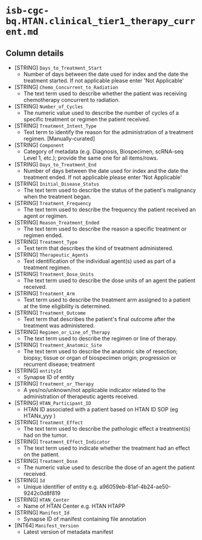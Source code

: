 # `isb-cgc-bq.HTAN.clinical_tier1_therapy_current.md`

## Column details

* [STRING]    `Days_to_Treatment_Start`
  - Number of days between the date used for index and the date the treatment started. If not applicable please enter 'Not Applicable'
* [STRING]    `Chemo_Concurrent_to_Radiation`
  - The text term used to describe whether the patient was receiving chemotherapy concurrent to radiation.
* [STRING]    `Number_of_Cycles`
  - The numeric value used to describe the number of cycles of a specific treatment or regimen the patient received.
* [STRING]    `Treatment_Intent_Type`
  - Text term to identify the reason for the administration of a treatment regimen. [Manually-curated]
* [STRING]    `Component`
  - Category of metadata (e.g. Diagnosis, Biospecimen, scRNA-seq Level 1, etc.); provide the same one for all items/rows.
* [STRING]    `Days_to_Treatment_End`
  - Number of days between the date used for index and the date the treatment ended. If not applicable please enter 'Not Applicable'
* [STRING]    `Initial_Disease_Status`
  - The text term used to describe the status of the patient's malignancy when the treatment began.
* [STRING]    `Treatment_Frequency`
  - The text term used to describe the frequency the patient received an agent or regimen.
* [STRING]    `Reason_Treatment_Ended`
  - The text term used to describe the reason a specific treatment or regimen ended.
* [STRING]    `Treatment_Type`
  - Text term that describes the kind of treatment administered.
* [STRING]    `Therapeutic_Agents`
  - Text identification of the individual agent(s) used as part of a treatment regimen.
* [STRING]    `Treatment_Dose_Units`
  - The text term used to describe the dose units of an agent the patient received.
* [STRING]    `Treatment_Arm`
  - Text term used to describe the treatment arm assigned to a patient at the time eligibility is determined.
* [STRING]    `Treatment_Outcome`
  - Text term that describes the patient's final outcome after the treatment was administered.
* [STRING]    `Regimen_or_Line_of_Therapy`
  - The text term used to describe the regimen or line of therapy.
* [STRING]    `Treatment_Anatomic_Site`
  - The text term used to describe the anatomic site of resection; biopsy; tissue or organ of biospecimen origin; progression or recurrent disease; treatment
* [STRING]    `entityId`
  - Synapse ID of entity
* [STRING]    `Treatment_or_Therapy`
  - A yes/no/unknown/not applicable indicator related to the administration of therapeutic agents received.
* [STRING]    `HTAN_Participant_ID`
  - HTAN ID associated with a patient based on HTAN ID SOP (eg HTANx_yyy )
* [STRING]    `Treatment_Effect`
  - The text term used to describe the pathologic effect a treatment(s) had on the tumor.
* [STRING]    `Treatment_Effect_Indicator`
  - The text term used to indicate whether the treatment had an effect on the patient.
* [STRING]    `Treatment_Dose`
  - The numeric value used to describe the dose of an agent the patient received.
* [STRING]    `Id`
  - Unique identifier of entity e.g. a96059eb-81af-4b24-ae50-9242c0d8f819
* [STRING]    `HTAN_Center`
  - Name of HTAN Center e.g. HTAN HTAPP
* [STRING]    `Manifest_Id`
  - Synapse ID of manifest containing file annotation
* [INT64]    `Manifest_Version`
  - Latest version of metadata manifest

